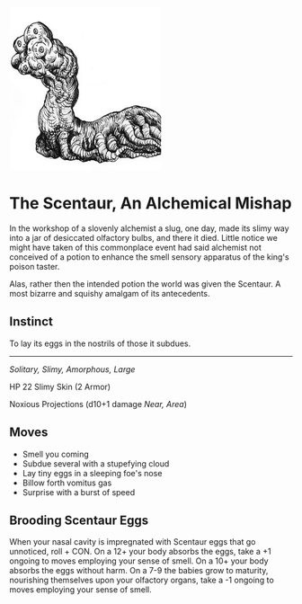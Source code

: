 
![The Scentaur](/images/scentaur.jpg?raw=true)

# The Scentaur, An Alchemical Mishap

In the workshop of a slovenly alchemist a slug, one day, made its slimy way into a jar of desiccated olfactory bulbs, and there it died. Little notice we might have taken of this commonplace event had said alchemist not conceived of a potion to enhance the smell sensory apparatus of the king's poison taster.  

Alas, rather then the intended potion the world was given the Scentaur. A most bizarre and squishy amalgam of its antecedents.

## Instinct

To lay its eggs in the nostrils of those it subdues.

----

*Solitary, Slimy, Amorphous, Large*

HP 22        Slimy Skin (2 Armor)

Noxious Projections (d10+1 damage *Near, Area*)

## Moves

- Smell you coming
- Subdue several with a stupefying cloud
- Lay tiny eggs in a sleeping foe's nose
- Billow forth vomitus gas
- Surprise with a burst of speed

## Brooding Scentaur Eggs

When your nasal cavity is impregnated with Scentaur eggs that go unnoticed, roll + CON. 
On a 12+ your body absorbs the eggs, take a +1 ongoing to moves employing your sense of smell.
On a 10+ your body absorbs the eggs without harm.
On a 7-9 the babies grow to maturity, nourishing themselves upon your olfactory organs, take a -1 ongoing to moves employing your sense of smell.
